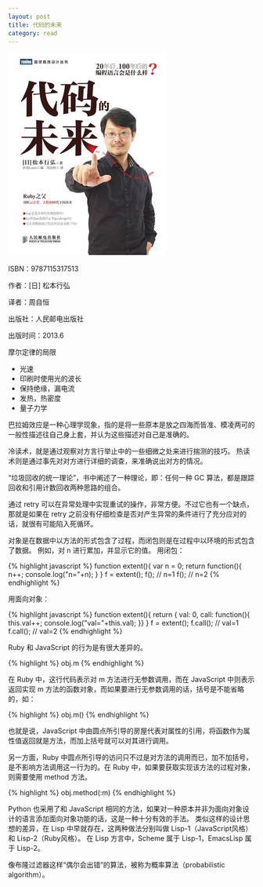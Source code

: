 ```yaml
---
layout: post
title: 代码的未来
category: read
---
```

<img class="cover" src="/images/2014/10/9787115317513.jpg" />

ISBN：9787115317513

作者：[日] 松本行弘 

译者：周自恒 

出版社：人民邮电出版社

出版时间：2013.6

摩尔定律的局限

* 光速
* 印刷时使用光的波长
* 保持绝缘，漏电流
* 发热，热密度
* 量子力学

巴拉姆效应是一种心理学现象，指的是将一些原本是放之四海而皆准、模凌两可的一般性描述往自己身上套，并认为这些描述对自己是准确的。

冷读术，就是通过观察对方言行举止中的一些细微之处来进行揣测的技巧。
热读术则是通过事先对对方进行详细的调查，来准确说出对方的情况。

“垃圾回收的统一理论”，书中阐述了一种理论，即：任何一种 GC 算法，都是跟踪回收和引用计数回收两种思路的组合。

通过 retry 可以在异常处理中实现重试的操作，非常方便。不过它也有一个缺点，那就是如果在 retry 之前没有仔细检查是否对产生异常的条件进行了充分应对的话，就很有可能陷入死循环。

对象是在数据中以方法的形式包含了过程，而闭包则是在过程中以环境的形式包含了数据。
例如，对 n 进行累加，并显示它的值。
用闭包：

{% highlight javascript %}
function extent(){
  var n = 0;
  return function(){
    n++;
    console.log("n="+n);
  }
}
f = extent(); 
f(); // n=1
f(); // n=2
{% endhighlight %}

用面向对象：

{% highlight javascript %}
function extent(){
  return {
    val: 0,
    call: function(){
    this.val++;
    console.log("val="+this.val);
  }}
}
f = extent(); 
f.call(); // val=1
f.call(); // val=2
{% endhighlight %}

Ruby 和 JavaScript 的行为是有很大差异的。

{% highlight %}
obj.m
{% endhighlight %}

在 Ruby 中，这行代码表示对 m 方法进行无参数调用，而在 JavaScript 中则表示返回实现 m 方法的函数对象，而如果要进行无参数调用的话，括号是不能省略的，如：

{% highlight %}
obj.m()
{% endhighlight %}

也就是说，JavaScript 中由圆点所引导的房屋代表对属性的引用，将函数作为属性值返回就是方法，而加上括号就可以对其进行调用。

另一方面，Ruby 中圆点所引导的访问只不过是对方法的调用而已，加不加括号，是不影响方法调用这一行为的。在 Ruby 中，如果要获取实现该方法的过程对象，则需要使用 method 方法。

{% highlight %}
obj.method(:m)
{% endhighlight %}

Python 也采用了和 JavaScript 相同的方法，如果对一种原本并非为面向对象设计的语言添加面向对象功能的话，这是一种十分有效的手法。
类似这样的设计思想的差异，在 Lisp 中早就存在，这两种做法分别叫做 Lisp-1（JavaScript风格）和 Lisp-2（Ruby风格）。
在 Lisp 方言中，Scheme 属于 Lisp-1，EmacsLisp 属于 Lisp-2。

像布隆过滤器这样“偶尔会出错”的算法，被称为概率算法（probabilistic algorithm）。